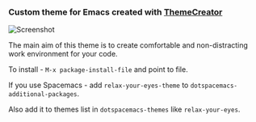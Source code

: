 ### Custom theme for Emacs created with [ThemeCreator](http://mswift42.github.io/themecreator)

![Screenshot](https://d26dzxoao6i3hh.cloudfront.net/items/1L1J3q1E3c201z263m2u/scratch_2017-08-06_11-39-02.png?v=bae056b0)

The main aim of this theme is to create comfortable and non-distracting work environment for your code.

To install - `M-x package-install-file` and point to file.

If you use Spacemacs - add `relax-your-eyes-theme` to `dotspacemacs-additional-packages`.

Also add it to themes list in `dotspacemacs-themes` like `relax-your-eyes`. 
